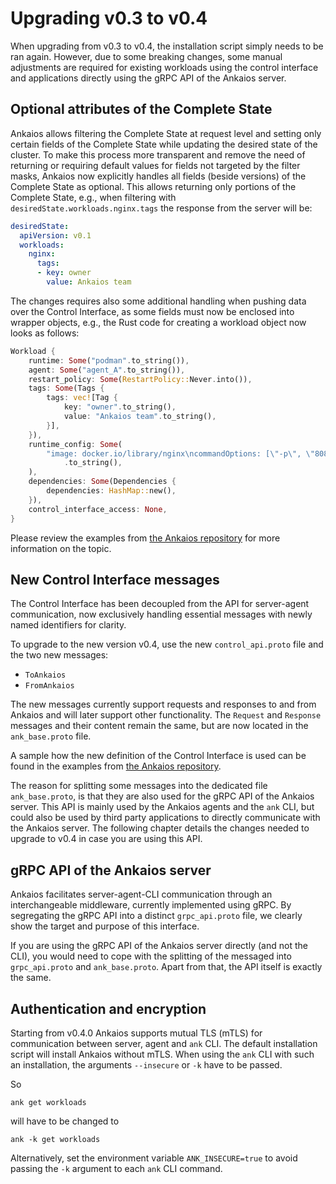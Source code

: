 # Upgrading v0.3 to v0.4

When upgrading from v0.3 to v0.4, the installation script simply needs to be ran again. However, due to some breaking changes, some manual adjustments are required for existing workloads using the control interface and applications directly using the gRPC API of the Ankaios server.

## Optional attributes of the Complete State

Ankaios allows filtering the Complete State at request level and setting only certain fields of the Complete State while updating the desired state of the cluster. To make this process more transparent and remove the need of returning or requiring default values for fields not targeted by the filter masks, Ankaios now explicitly handles all fields (beside versions) of the Complete State as optional. This allows returning only portions of the Complete State, e.g., when filtering with `desiredState.workloads.nginx.tags` the response from the server will be:

```yaml
desiredState:
  apiVersion: v0.1
  workloads:
    nginx:
      tags:
      - key: owner
        value: Ankaios team
```

The changes requires also some additional handling when pushing data over the Control Interface, as some fields must now be enclosed into wrapper objects, e.g., the Rust code for creating a workload object now looks as follows:

```rust
Workload {
    runtime: Some("podman".to_string()),
    agent: Some("agent_A".to_string()),
    restart_policy: Some(RestartPolicy::Never.into()),
    tags: Some(Tags {
        tags: vec![Tag {
            key: "owner".to_string(),
            value: "Ankaios team".to_string(),
        }],
    }),
    runtime_config: Some(
        "image: docker.io/library/nginx\ncommandOptions: [\"-p\", \"8080:80\"]"
            .to_string(),
    ),
    dependencies: Some(Dependencies {
        dependencies: HashMap::new(),
    }),
    control_interface_access: None,
}
```

Please review the examples from [the Ankaios repository](https://github.com/eclipse-ankaios/ankaios) for more information on the topic.

## New Control Interface messages

The Control Interface has been decoupled from the API for server-agent communication, now exclusively handling essential messages with newly named identifiers for clarity.

To upgrade to the new version v0.4, use the new `control_api.proto` file and the two new messages:

* `ToAnkaios`
* `FromAnkaios`

The new messages currently support requests and responses to and from Ankaios and will later support other functionality. The `Request` and `Response` messages and their content remain the same, but are now located in the `ank_base.proto` file.

A sample how the new definition of the Control Interface is used can be found in the examples from [the Ankaios repository](https://github.com/eclipse-ankaios/ankaios).

The reason for splitting some messages into the dedicated file `ank_base.proto`, is that they are also used for the gRPC API of the Ankaios server. This API is mainly used by the Ankaios agents and the `ank` CLI, but could also be used by third party applications to directly communicate with the Ankaios server. The following chapter details the changes needed to upgrade to v0.4 in case you are using this API.

## gRPC API of the Ankaios server

Ankaios facilitates server-agent-CLI communication through an interchangeable middleware, currently implemented using gRPC. By segregating the gRPC API into a distinct `grpc_api.proto` file, we clearly show the target and purpose of this interface.

If you are using the gRPC API of the Ankaios server directly (and not the CLI), you would need to cope with the splitting of the messaged into `grpc_api.proto` and `ank_base.proto`. Apart from that, the API itself is exactly the same.

## Authentication and encryption

Starting from v0.4.0 Ankaios supports mutual TLS (mTLS) for communication between server, agent and `ank` CLI.
The default installation script will install Ankaios without mTLS.
When using the `ank` CLI with such an installation, the arguments `--insecure` or `-k` have to be passed.

So

```shell
ank get workloads
```

will have to be changed to

```shell
ank -k get workloads
```

Alternatively, set the environment variable `ANK_INSECURE=true` to avoid passing the `-k` argument to each `ank` CLI command.
